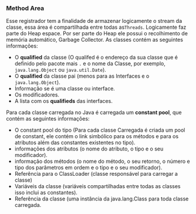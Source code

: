 ### Method Area


Esse registrador tem a finalidade de armazenar logicamente o stream da classe, essa área é compartilhada entre todas as`Threads`. Logicamente faz parte do Heap espace. Por ser parte do Heap ele possui o recolhimento de memória automático, Garbage Collector. As classes contém as seguintes informações:



* O **qualified** da classe (O qualifed é o endereço da sua classe que é definido pelo pacote mais `.` e o nome da Classe, por exemplo, `java.lang.Object` ou `java.util.Date`).
* O **qualified** da classe pai (menos para as Interfaces e o `java.lang.Object`).
* Informação se é uma classe ou interface.
* Os modificadores.
* A lista com os **qualifieds** das interfaces.


Para cada classe carregada no Java é carregada um **constant pool**, que contém as seguintes informações:


* O constant pool do tipo (Para cada classe Carregada é criada um pool de constant, ele contém o link simbólico para os métodos e para os atributos além das constantes existentes no tipo).
* informações dos atributos (o nome do atributo, o tipo e o seu modificador).
* informação dos métodos (o nome do método, o seu retorno, o número e tipo dos parâmetros em ordem e o tipo e o seu modificador).
* Referência para o ClassLoader (classe responsável para carregar a classe)
* Variáveis da classe (variáveis compartilhadas entre todas as classes isso inclui as constantes).
* Referência da classe (uma instância da java.lang.Class para toda classe carregada.